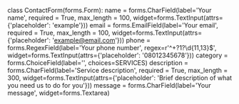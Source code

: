 class ContactForm(forms.Form):
    name = forms.CharField(label='Your name', required = True, max_length = 100, widget=forms.TextInput(attrs={'placeholder': 'example'}))
    email = forms.EmailField(label='Your email', required = True, max_length = 100, widget=forms.TextInput(attrs={'placeholder': 'example@email.com'}))
    phone = forms.RegexField(label='Your phone number', regex=r'^\+?1?\d{11,13}$', widget=forms.TextInput(attrs={'placeholder': '08012345678'}))
    category = forms.ChoiceField(label='', choices=SERVICES)
    description = forms.CharField(label='Service description', required = True, max_length = 300, widget=forms.TextInput(attrs={'placeholder': 'Brief description of what you need us to do for you'}))
    message = forms.CharField(label='Your message', widget=forms.Textarea)